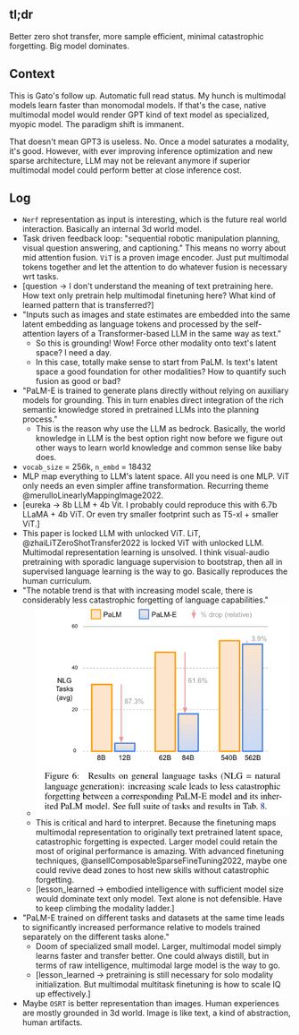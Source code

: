 ## tl;dr
Better zero shot transfer, more sample efficient, minimal catastrophic forgetting. Big model dominates. 
## Context
This is Gato's follow up. Automatic full read status. My hunch is multimodal models learn faster than monomodal models. If that's the case, native multimodal model would render GPT kind of text model as specialized, myopic model. The paradigm shift is immanent. 

That doesn't mean GPT3 is useless. No. Once a model saturates a modality, it's good. However, with ever improving inference optimization and new sparse architecture, LLM may not be relevant anymore if superior multimodal model could perform better at close inference cost. 

## Log
- `Nerf` representation as input is interesting, which is the future real world interaction. Basically an internal 3d world model.
- Task driven feedback loop: "sequential robotic manipulation planning, visual question answering, and captioning." This means no worry about mid attention fusion. `ViT` is a proven image encoder. Just put multimodal tokens together and let the attention to do whatever fusion is necessary wrt tasks. 
- [question -> I don't understand the meaning of text pretraining here. How text only pretrain help multimodal finetuning here? What kind of learned pattern that is transferred?]
- "Inputs such as images and state estimates are embedded into the same latent embedding as language tokens and processed by the self-attention layers of a Transformer-based LLM in the same way as text."
    - So this is grounding! Wow! Force other modality onto text's latent space? I need a day. 
    - In this case, totally make sense to start from PaLM. Is text's latent space a good foundation for other modalities? How to quantify such fusion as good or bad?
- "PaLM-E is trained to generate plans directly without relying on auxiliary models for grounding. This in turn enables direct integration of the rich semantic knowledge stored in pretrained LLMs into the planning process."
    - This is the reason why use the LLM as bedrock. Basically, the world knowledge in LLM is the best option right now before we figure out other ways to learn world knowledge and common sense like baby does.
- `vocab_size` = 256k, `n_embd` = 18432
- MLP map everything to LLM's latent space. All you need is one MLP. ViT only needs an even simpler affine transformation. Recurring theme @merulloLinearlyMappingImage2022. 
- [eureka -> 8b LLM + 4b Vit. I probably could reproduce this with 6.7b LLaMA + 4b ViT. Or even try smaller footprint such as T5-xl + smaller ViT.]
- This paper is locked LLM with unlocked ViT. LiT, @zhaiLiTZeroShotTransfer2022 is locked ViT with unlocked LLM. Multimodal representation learning is unsolved. I think visual-audio pretraining with sporadic language supervision to bootstrap, then all in supervised language learning is the way to go. Basically reproduces the human curriculum.
- "The notable trend is that with increasing model scale, there is considerably less catastrophic forgetting of language capabilities."
    - ![](f6.png)
    - This is critical and hard to interpret. Because the finetuning maps multimodal representation to originally text pretrained latent space, catastrophic forgetting is expected. Larger model could retain the most of original performance is amazing. With advanced finetuning techniques, @ansellComposableSparseFineTuning2022, maybe one could revive dead zones to host new skills without catastrophic forgetting.
    - [lesson_learned -> embodied intelligence with sufficient model size would dominate text only model. Text alone is not defensible. Have to keep climbing the modality ladder.]
- "PaLM-E trained on different tasks and datasets at the same time leads to significantly increased performance relative to models trained separately on the different tasks alone."
    - Doom of specialized small model. Larger, multimodal model simply learns faster and transfer better. One could always distill, but in terms of raw intelligence, multimodal large model is the way to go.
    - [lesson_learned -> pretraining is still necessary for solo modality initialization. But multimodal multitask finetuning is how to scale IQ up effectively.]
- Maybe `OSRT` is better representation than images. Human experiences are mostly grounded in 3d world. Image is like text, a kind of abstraction, human artifacts. 